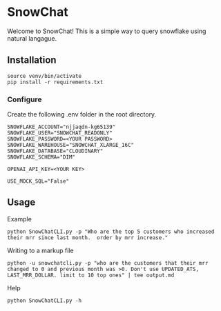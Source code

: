 # SnowChat

Welcome to SnowChat! This is a simple way to query snowflake using natural langague.



## Installation
```
source venv/bin/activate
pip install -r requirements.txt
```

### Configure
Create the following .env folder in the root directory.
```
SNOWFLAKE_ACCOUNT="njjaqdn-kg65139"
SNOWFLAKE_USER="SNOWCHAT_READONLY"
SNOWFLAKE_PASSWORD=<YOUR PASSWORD>
SNOWFLAKE_WAREHOUSE="SNOWCHAT_XLARGE_16C"
SNOWFLAKE_DATABASE="CLOUDINARY"
SNOWFLAKE_SCHEMA="DIM"

OPENAI_API_KEY=<YOUR KEY>

USE_MOCK_SQL="False"
```

## Usage

Example
```
python SnowChatCLI.py -p "Who are the top 5 customers who increased their mrr since last month.  order by mrr increase."
```

Writing to a markup file
```
python -u snowchatcli.py -p "who are the customers that their mrr changed to 0 and previous month was >0. Don't use UPDATED_ATS, LAST_MRR_DOLLAR. limit to 10 top ones" | tee output.md
```

 Help
 ```
 python SnowChatCLI.py -h      
 ```

